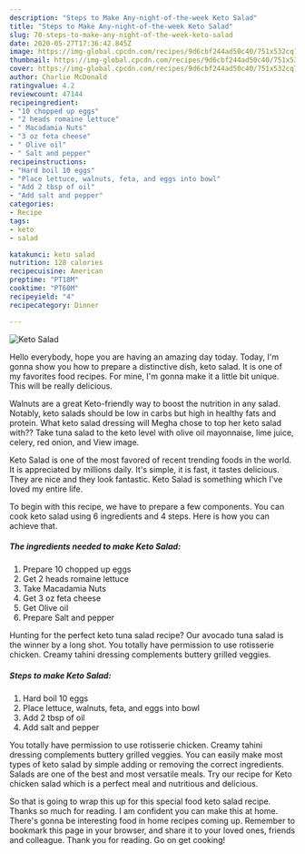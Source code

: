 ```yaml
---
description: "Steps to Make Any-night-of-the-week Keto Salad"
title: "Steps to Make Any-night-of-the-week Keto Salad"
slug: 70-steps-to-make-any-night-of-the-week-keto-salad
date: 2020-05-27T17:36:42.845Z
image: https://img-global.cpcdn.com/recipes/9d6cbf244ad50c40/751x532cq70/keto-salad-recipe-main-photo.jpg
thumbnail: https://img-global.cpcdn.com/recipes/9d6cbf244ad50c40/751x532cq70/keto-salad-recipe-main-photo.jpg
cover: https://img-global.cpcdn.com/recipes/9d6cbf244ad50c40/751x532cq70/keto-salad-recipe-main-photo.jpg
author: Charlie McDonald
ratingvalue: 4.2
reviewcount: 47144
recipeingredient:
- "10 chopped up eggs"
- "2 heads romaine lettuce"
- " Macadamia Nuts"
- "3 oz feta cheese"
- " Olive oil"
- " Salt and pepper"
recipeinstructions:
- "Hard boil 10 eggs"
- "Place lettuce, walnuts, feta, and eggs into bowl"
- "Add 2 tbsp of oil"
- "Add salt and pepper"
categories:
- Recipe
tags:
- keto
- salad

katakunci: keto salad 
nutrition: 128 calories
recipecuisine: American
preptime: "PT18M"
cooktime: "PT60M"
recipeyield: "4"
recipecategory: Dinner

---
```



![Keto Salad](https://img-global.cpcdn.com/recipes/9d6cbf244ad50c40/751x532cq70/keto-salad-recipe-main-photo.jpg)

Hello everybody, hope you are having an amazing day today. Today, I'm gonna show you how to prepare a distinctive dish, keto salad. It is one of my favorites food recipes. For mine, I'm gonna make it a little bit unique. This will be really delicious.

Walnuts are a great Keto-friendly way to boost the nutrition in any salad. Notably, keto salads should be low in carbs but high in healthy fats and protein. What keto salad dressing will Megha chose to top her keto salad with?? Take tuna salad to the keto level with olive oil mayonnaise, lime juice, celery, red onion, and View image.

Keto Salad is one of the most favored of recent trending foods in the world. It is appreciated by millions daily. It's simple, it is fast, it tastes delicious. They are nice and they look fantastic. Keto Salad is something which I've loved my entire life.


To begin with this recipe, we have to prepare a few components. You can cook keto salad using 6 ingredients and 4 steps. Here is how you can achieve that.

<!--inarticleads1-->

##### The ingredients needed to make Keto Salad:

1. Prepare 10 chopped up eggs
1. Get 2 heads romaine lettuce
1. Take  Macadamia Nuts
1. Get 3 oz feta cheese
1. Get  Olive oil
1. Prepare  Salt and pepper


Hunting for the perfect keto tuna salad recipe? Our avocado tuna salad is the winner by a long shot. You totally have permission to use rotisserie chicken. Creamy tahini dressing complements buttery grilled veggies. 

<!--inarticleads2-->

##### Steps to make Keto Salad:

1. Hard boil 10 eggs
1. Place lettuce, walnuts, feta, and eggs into bowl
1. Add 2 tbsp of oil
1. Add salt and pepper


You totally have permission to use rotisserie chicken. Creamy tahini dressing complements buttery grilled veggies. You can easily make most types of keto salad by simple adding or removing the correct ingredients. Salads are one of the best and most versatile meals. Try our recipe for Keto chicken salad which is a perfect meal and nutritious and delicious. 

So that is going to wrap this up for this special food keto salad recipe. Thanks so much for reading. I am confident you can make this at home. There's gonna be interesting food in home recipes coming up. Remember to bookmark this page in your browser, and share it to your loved ones, friends and colleague. Thank you for reading. Go on get cooking!
